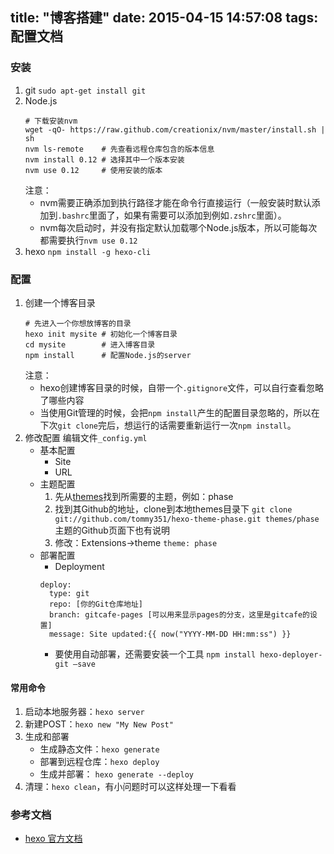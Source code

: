 title: "博客搭建"
date: 2015-04-15 14:57:08
tags: 配置文档
---

### 安装
1. git
    `sudo apt-get install git`
2. Node.js
    ```
    # 下载安装nvm
    wget -qO- https://raw.github.com/creationix/nvm/master/install.sh | sh 
    nvm ls-remote    # 先查看远程仓库包含的版本信息
    nvm install 0.12 # 选择其中一个版本安装
    nvm use 0.12     # 使用安装的版本
    ```
    注意：
    * nvm需要正确添加到执行路径才能在命令行直接运行（一般安装时默认添加到`.bashrc`里面了，如果有需要可以添加到例如`.zshrc`里面）。
    * nvm每次启动时，并没有指定默认加载哪个Node.js版本，所以可能每次都需要执行`nvm use 0.12`
3. hexo
    `npm install -g hexo-cli`

### 配置
1. 创建一个博客目录
    ```
    # 先进入一个你想放博客的目录
    hexo init mysite # 初始化一个博客目录
    cd mysite        # 进入博客目录
    npm install      # 配置Node.js的server
    ```
    注意：
    * hexo创建博客目录的时候，自带一个`.gitignore`文件，可以自行查看忽略了哪些内容
    * 当使用Git管理的时候，会把`npm install`产生的配置目录忽略的，所以在下次`git clone`完后，想运行的话需要重新运行一次`npm install`。
2. 修改配置
    编辑文件`_config.yml`
    * 基本配置
        - Site
        - URL
    * 主题配置
        1. 先从[themes](http://hexo.io/themes)找到所需要的主题，例如：phase
        2. 找到其Github的地址，clone到本地themes目录下
        `git clone git://github.com/tommy351/hexo-theme-phase.git themes/phase`
        主题的Github页面下也有说明
        3. 修改：Extensions->theme
        `theme: phase`
    * 部署配置
        - Deployment
        ```
        deploy:
          type: git
          repo: [你的Git仓库地址]
          branch: gitcafe-pages [可以用来显示pages的分支，这里是gitcafe的设置]
          message: Site updated:{{ now("YYYY-MM-DD HH:mm:ss") }}
        ```
        - 要使用自动部署，还需要安装一个工具
        `npm install hexo-deployer-git –save`

#### 常用命令
1. 启动本地服务器：`hexo server`
2. 新建POST：`hexo new "My New Post"`
3. 生成和部署
    * 生成静态文件：`hexo generate`
    * 部署到远程仓库：`hexo deploy`
    * 生成并部署：
        `hexo generate --deploy`
4. 清理：`hexo clean`，有小问题时可以这样处理一下看看

### 参考文档
* [hexo 官方文档](http://hexo.io/docs/)
